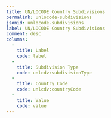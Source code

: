 ```yaml
---
title: UN/LOCODE Country Subdivisions
permalink: unlocode-subdivisions
jsonid: unlocode-subdivisions
label: UN/LOCODE Country Subdivisions
comment: desc
columns:
  - 
    title: Label
    code: label
  - 
    title: Subdivision Type
    code: unlcdv:subdivisionType
  - 
    title: Country Code
    code: unlcdv:countryCode
  - 
    title: Value
    code: value
---
```

